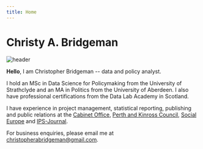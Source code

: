 ```yaml
---
title: Home
---
```


# Christy A. Bridgeman

![header](/pano.jpg)

**Hello**, I am Christopher Bridgeman -- data and policy analyst. 

I hold an MSc in Data Science for Policymaking from the University of Strathclyde and an MA in Politics from the University of Aberdeen. I also have professional certifications from the Data Lab Academy in Scotland.

I have experience in project management, statistical reporting, publishing and public relations at the [Cabinet Office](https://www.gov.uk/government/organisations/cabinet-office), [Perth and Kinross Council](https://www.pkc.gov.uk/), [Social Europe](https://socialeurope.eu/) and [IPS-Journal](https://www.ips-journal.eu/). 

For business enquiries, please email me at [christopherabridgeman@gmail.com](mailto:christopherabridgeman@gmail.com).





